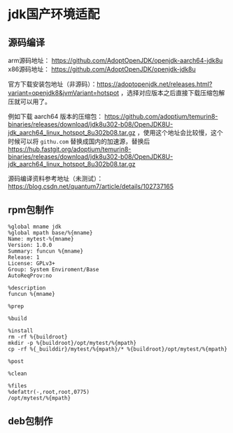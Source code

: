 # jdk国产环境适配

## 源码编译

arm源码地址： https://github.com/AdoptOpenJDK/openjdk-aarch64-jdk8u
x86源码地址： https://github.com/AdoptOpenJDK/openjdk-jdk8u

官方下载安装包地址（非源码）：https://adoptopenjdk.net/releases.html?variant=openjdk8&jvmVariant=hotspot  ，选择对应版本之后直接下载压缩包解压就可以用了。

例如下载 aarch64 版本的压缩包： https://github.com/adoptium/temurin8-binaries/releases/download/jdk8u302-b08/OpenJDK8U-jdk_aarch64_linux_hotspot_8u302b08.tar.gz  ，使用这个地址会比较慢，这个时候可以将 `githu.com` 替换成国内的加速源，替换后 https://hub.fastgit.org/adoptium/temurin8-binaries/releases/download/jdk8u302-b08/OpenJDK8U-jdk_aarch64_linux_hotspot_8u302b08.tar.gz

源码编译资料参考地址（未测试）：https://blog.csdn.net/quantum7/article/details/102737165

## rpm包制作

```text
%global mname jdk
%global mpath base/%{mname}
Name: mytest-%{mname}
Version: 1.0.0
Summary: funcun %{mname}
Release: 1
License: GPLv3+
Group: System Enviroment/Base
AutoReqProv:no

%description
funcun %{mname}

%prep

%build

%install
rm -rf %{buildroot}
mkdir -p %{buildroot}/opt/mytest/%{mpath}
cp -rf %{_builddir}/mytest/%{mpath}/* %{buildroot}/opt/mytest/%{mpath}

%post

%clean

%files
%defattr(-,root,root,0775)
/opt/mytest/%{mpath}
```

## deb包制作